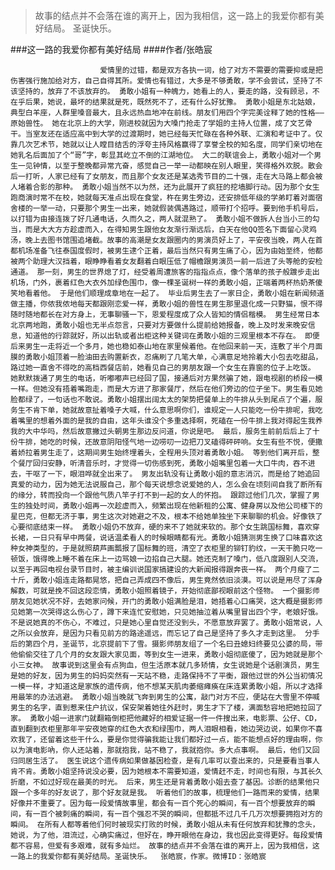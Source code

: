 > 故事的结点并不会落在谁的离开上，因为我相信，这一路上的我爱你都有美好结局。 圣诞快乐。

###这一路的我爱你都有美好结局
####作者/张皓宸

						爱情里的过错，都是双方各执一词，给了对方不需要的需要抑或是把伤害强行施加给对方，自己自得其所。爱情也有错过，大多是不够勇敢，学不会尝试，坚持了不该坚持的，放弃了不该放弃的。 勇敢小姐有一种魄力，她看上的人，要走的路，没有顾忌，不在乎后果，她说，最坏的结果就是死，既然死不了，还有什么好犹豫。 勇敢小姐是东北姑娘，典型白羊座，人群里嗓音最大，且永远热血地冲在前线。朋友们用四个字完美诠释了她的性格——原始兽性。 她在北京上的大学，刚进校就因为大嗓门抢走了学姐的主持人位置，成了文艺骨干。当室友还在适应高中到大学的过渡期时，她已经每天忙碌在各种外联、汇演和考证中了。仅靠几次艺术节，她就以让人瞠目结舌的浮夸主持风格赢得了享誉全校的知名度，同学们亲切地在她乳名后面加了个“哥”字，彰显其屹立不倒的江湖地位。 大二的联谊会上，勇敢小姐对一个男生一见钟情，以至于整晚都异常亢奋，感觉自己一举一动都映在别人眼里，笑得格外欢脱。散会后一打听，人家已经有了女朋友，而且那个女友还是某选秀节目的二十强，走在大马路上都会被人堵着合影的那种。 勇敢小姐当然不以为然，还为此展开了疯狂的挖墙脚行动。因为那个女生跑商演时常不在校，她就每天准点出现在食堂，杵在男生旁边，还安排低年级的学弟盯着对面宿舍楼的一举一动，只要那个男生一出来，她就假装偶遇路过，顺带打个招呼。要到他手机号后，以打错为由接连拨了好几通电话，久而久之，两人就混熟了。 勇敢小姐不做拆人台当小三的勾当，而是大大方方趁虚而入，在得知男生跟他女友渐行渐远后，白天在他QQ签名下面留心灵鸡汤，晚上去图书馆围追堵截。故事的高潮是女友跟圈内的男演员好上了，平安夜当晚，两人在首都机场准备飞往泰国度假时，被男生逮个正着，最后当然只有男生痛了心，因为由始至终，他都被两个助理大汉挡着，眼睁睁看着女友翻着白眼压低了帽檐跟男演员一前一后进了头等舱的安检通道。 那一刻，男生的世界熄了灯，经受着周遭旅客的指指点点，像个落单的孩子般踱步走出机场，门外，裹着红色大衣外加绿色围巾，像一棵圣诞树一样的勇敢小姐，正端着两杯热奶茶傻笑地看着他。 于是他们顺理成章地在一起了。 毕业后男生去了一家日企，勇敢小姐在新闻频道做主播，你侬我侬地每天都跟刚恋爱一样，勇敢小姐的兽性在男生那里退化成一只野猫，恨不得随时随地都长在对方身上，无事聊骚一下，恩爱程度成了众人皆知的情侣楷模。 男生经常日本北京两地跑，勇敢小姐也无半点怨言，只要对方要做什么提前给她报备，晚上及时发来晚安信息，知道他的行踪就好，所以出轨或者出柜这种关键词在勇敢小姐的三观里根本不存在。 即便后来男生一走将近一个多月，她也稳如泰山地在家里候着他。在他回来前一天，连敷了半个月面膜的勇敢小姐顶着一脸油田去购置新衣，忍痛刷了几笔大单，心满意足地拎着大小包去吃甜品，路过她一直舍不得吃的高档西餐店前，她看见自己的男朋友跟一个女生在靠窗的位子上吃饭。 她默默拨通了男生的电话，听嘟嘟声已经回了国，接通后对方果然骗了她，跟电视剧的桥段一模一样。但她没有捂着嘴跑走，而是大方进了那家餐厅，然后在他们旁边的位子坐下。男生看见她脸都绿了，一句话也不敢说。勇敢小姐摆出阔太太的架势把餐单上的牛排从头到尾点了个遍，服务生不肯下单，她就故意扯着嗓子大喊，什么意思啊你们，谁规定一人只能吃一份牛排呢，我吃着嘴里的想着外面的是我的自由，这年头谁没个多重选择啊，死磕在一份牛排上我对得起生我养我的大中华吗，然后故意撇过头朝男生那边反问道，你说是吧。 最后，服务生前前后后上了十份牛排，她吃的时候，还故意阴阳怪气地一边唠叨一边把刀叉磕得砰砰响。女生有些不悦，便撒着娇拉着男生走了，这期间男生始终埋着头，全程用头顶对着勇敢小姐。 等到他们离开后，整个餐厅回归安静，听清音乐时，才觉得一切伤感到死，勇敢小姐嘴里包着一大口牛肉，吞不进去，干呕了一下，眼泪哗就全出来了。 男友出轨没有让勇敢小姐的意志消沉，而是给了她追回真爱的动力，因为她无法说服自己，那个每天说想念说爱她的人，怎么会在顷刻间自我了断所有的缘分，转而投向一个跟他气质八竿子打不到一起的女人的怀抱。 跟踪过他们几次，掌握了男生的独处时间，勇敢小姐再一次趁虚而入，频繁出现在他新租的公寓、健身房以及他公司楼下的星巴克，但都无济于事，男生这次对她避之不及，根本不给她单独坐下来聊聊的机会。好像铁了心要彻底结束一样。 勇敢小姐仍不放弃，硬的来不了她就来软的。那个女生跳国标舞，喜欢穿长裙，一日只有早中两餐，说话温柔看人的时候眼睛都有光。勇敢小姐猜测男生换了口味喜欢这种女神类型的，于是就照葫芦画瓢报了国标舞的班，清空了衣柜里的铆钉豹纹，一天干脆只吃一顿饭，饿得晚上睡不着在床上一边骂娘一边掐自己大腿。她还克制了嗓门，低八度跟别人交流，以至于再回电视台录节目时，被主编训说国家搞建设的大新闻报得跟奔丧一样。 两个月瘦了二十斤，勇敢小姐连走路都晃悠，把自己弄成四不像后，男生竟然依旧淡漠。可以说是用尽了浑身解数，可就是挽不回这段恋情，勇敢小姐照着镜子，开始彻底鄙视眼前这个怪物。 一个摄影师朋友见她状况不好，去她家问候，开门的勇敢小姐满脸是泪，她捂着心口痛哭，这大概是摄影师见她第一次哭得这么伤心了，蹲下来连忙安慰她，只见她抽泣着从嘴里冒出四个字，老娘好饿。 不是说她真的不伤心，不难过，只是她心里自觉还没到头，不愿意放弃罢了。勇敢小姐常说，人之所以会放弃，是因为只看见前方的路途遥远，而忘记了自己是坚持了多久才走到这里。 分手后的第四个月，圣诞节，北京提前下了雪。摄影师朋友组了一个名曰丑媳妇终要见公婆的局，带他偷偷交往了几个月的女友跟大家见面，等到女生一进来，勇敢小姐彻底傻了，因为她就是那个小三女神。 故事说到这里会有点狗血，但生活原本就几多矫情，女生说她是个话剧演员，男生是她的好友，因为男生的妈妈突然有一天站不稳，走路保持不了平衡，跟他过世的外公当初情况一模一样，才知道这是家族的遗传病，他不想某天肌肉萎缩瘫痪在床连累勇敢小姐，所以才选择用最笨的办法逃避。 勇敢小姐当晚就飞奔到男生的公寓，敲门对方不应，便站在大雪里不停喊男生的名字，直到惹来住户抗议，保安架着她往外赶时，男生才下了楼，满面愁容地把她拉回了家。 勇敢小姐一进家门就翻箱倒柜把他藏好的相爱证据一件一件搜出来，电影票、公仔、CD，直到翻到衣柜里那年平安夜她穿的红色大衣和绿围巾，两人泪眼相看，她边哭边说，如果你不喜欢我了，还留着这些干什么，要是你觉得骗我能让我们都好过一点，能不能想点好的理由啊，你以为演电影吶，你人还站着，那就抱我，站不稳了，我就抱你。多大点事啊。 最后，他们又回归同居生活了。 医生说这个遗传病如果做基因检查，是有几率可以查出来的，只是要看当事人肯不肯。勇敢小姐坚持说没必要，因为她根本不需要知道，爱情赶不走，时间也有限，与其长久折磨，不如过好现在最美的时光。 后来，男生还是背着勇敢小姐去查了基因。诊断的结果他只跟一个多年的好友说了，那个好友就是我。 听着他们的故事，梳理他们一路而来的爱情，结果好像并不重要了。因为每一段爱情故事里，都会有一百个死心的瞬间，有一百个想要放弃的瞬间，有一百个被刺痛的瞬间，有一百个强忍不哭的瞬间，但都抵不过几千几万次想要拥抱对方的瞬间。 在所有人都等着他们何时被现实打败的时候，勇敢小姐从未有任何放弃和犹豫的念头，她说，为了他，泪流过，心确实痛过，但好在，睁开眼他在身边，我也因此变得更好。每段爱情都不容易，但爱有多艰难，就有多灿烂。 故事的结点并不会落在谁的离开上，因为我相信，这一路上的我爱你都有美好结局。圣诞快乐。  张皓宸，作家。微博ID：张皓宸 